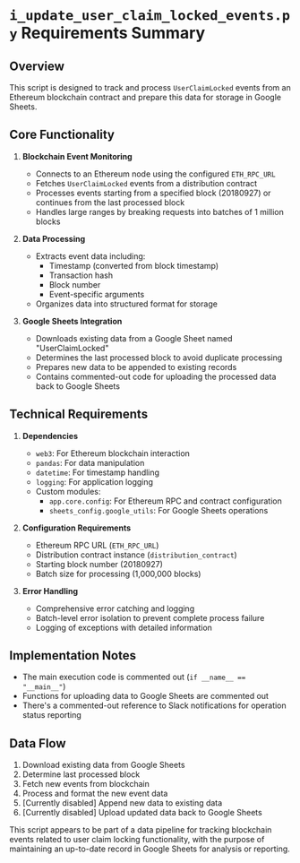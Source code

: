 # `i_update_user_claim_locked_events.py` Requirements Summary

## Overview
This script is designed to track and process `UserClaimLocked` events from an Ethereum blockchain contract and prepare this data for storage in Google Sheets.

## Core Functionality

1. **Blockchain Event Monitoring**
   - Connects to an Ethereum node using the configured `ETH_RPC_URL`
   - Fetches `UserClaimLocked` events from a distribution contract
   - Processes events starting from a specified block (20180927) or continues from the last processed block
   - Handles large ranges by breaking requests into batches of 1 million blocks

2. **Data Processing**
   - Extracts event data including:
     - Timestamp (converted from block timestamp)
     - Transaction hash
     - Block number
     - Event-specific arguments
   - Organizes data into structured format for storage

3. **Google Sheets Integration**
   - Downloads existing data from a Google Sheet named "UserClaimLocked"
   - Determines the last processed block to avoid duplicate processing
   - Prepares new data to be appended to existing records
   - Contains commented-out code for uploading the processed data back to Google Sheets

## Technical Requirements

1. **Dependencies**
   - `web3`: For Ethereum blockchain interaction
   - `pandas`: For data manipulation
   - `datetime`: For timestamp handling
   - `logging`: For application logging
   - Custom modules:
     - `app.core.config`: For Ethereum RPC and contract configuration
     - `sheets_config.google_utils`: For Google Sheets operations

2. **Configuration Requirements**
   - Ethereum RPC URL (`ETH_RPC_URL`)
   - Distribution contract instance (`distribution_contract`)
   - Starting block number (20180927)
   - Batch size for processing (1,000,000 blocks)

3. **Error Handling**
   - Comprehensive error catching and logging
   - Batch-level error isolation to prevent complete process failure
   - Logging of exceptions with detailed information

## Implementation Notes

- The main execution code is commented out (`if __name__ == "__main__"`)
- Functions for uploading data to Google Sheets are commented out
- There's a commented-out reference to Slack notifications for operation status reporting

## Data Flow
1. Download existing data from Google Sheets
2. Determine last processed block
3. Fetch new events from blockchain
4. Process and format the new event data
5. [Currently disabled] Append new data to existing data
6. [Currently disabled] Upload updated data back to Google Sheets

This script appears to be part of a data pipeline for tracking blockchain events related to user claim locking functionality, with the purpose of maintaining an up-to-date record in Google Sheets for analysis or reporting.